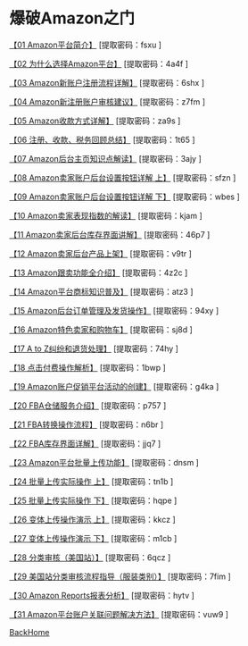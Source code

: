 # 爆破Amazon之门

[【01  Amazon平台简介】](https://pan.baidu.com/s/1bG10qKTktdQ7JAr6z0S-xw)     [提取密码：fsxu ]

[【02  为什么选择Amazon平台】](https://pan.baidu.com/s/1pdtDGsulAnc4FIVCDQ3Wzw)    [提取密码：4a4f ]

[【03  Amazon新账户注册流程详解】](https://pan.baidu.com/s/1w0zbZBBbyazr0XiDRhCW1g)   [提取密码：6shx ]

[【04  Amazon新注册账户审核建议】](https://pan.baidu.com/s/1qRKtcp9G8DCrZMrnuWflgg)   [提取密码：z7fm ]

[【05  Amazon收款方式详解】](https://pan.baidu.com/s/1xPGePWtx_wY9COltWwBASA)   [提取密码：za9s ]

[【06  注册、收款、税务回顾总结】](https://pan.baidu.com/s/1sNld4J4AaDlf2F6ue2fkfQ)   [提取密码：1t65 ]

[【07  Amazon后台主页知识点解读】](https://pan.baidu.com/s/1tRAeff2Suz3uwnXMRnxNFw)   [提取密码：3ajy ]

[【08  Amazon卖家账户后台设置按钮详解 上】](https://pan.baidu.com/s/17pZFB07Qkd3dmkcjTw6s-w)   [提取密码：sfzn ]

[【09  Amazon卖家账户后台设置按钮详解 下】](https://pan.baidu.com/s/1CZdI0Wcz6vqRAbsS6xrcHw)   [提取密码：wbes ]

[【10  Amazon卖家表现指数的解读】](https://pan.baidu.com/s/1cGR3959jeBh217j88vcMrg)   [提取密码：kjam ]

[【11  Amazon卖家后台库存界面讲解】](https://pan.baidu.com/s/1LZkxMhFa-UrSGkSrtUfExw)   [提取密码：46p7 ]

[【12  Amazon卖家后台产品上架】](https://pan.baidu.com/s/1_V-0kzzvACdpGFHvC6RX1w)   [提取密码：v9tr ]

[【13  Amazon跟卖功能全介绍】](https://pan.baidu.com/s/1iu66pZ0dVklm4TtVO9X-_g)   [提取密码：4z2c ]

[【14   Amazon平台商标知识普及】](https://pan.baidu.com/s/1VpYxoVkP36ToZZR706E45w)   [提取密码：atz3 ]

[【15  Amazon后台订单管理及发货操作】](https://pan.baidu.com/s/1rA3lNbR9_gzHEx2-HBI0xA)   [提取密码：94xy ]

[【16  Amazon特色卖家和购物车】](https://pan.baidu.com/s/1u1Cvq3y8EQQ_Qr8Z-GcQRw)   [提取密码：sj8d ]

[【17  A to Z纠纷和退货处理】](https://pan.baidu.com/s/1yTDKnU8fXAn_m57NMik0-w)   [提取密码：74hy ]

[【18  点击付费操作解析】](https://pan.baidu.com/s/1ouEfR2mskFV7mEKP9OiG3A)   [提取密码：1bwp ]

[【19  Amazon账户促销平台活动的创建】](https://pan.baidu.com/s/1SmF9TLDm_POFIpK_owoLlw)   [提取密码：g4ka ]

[【20  FBA仓储服务介绍】](https://pan.baidu.com/s/1HskMLTNbXBIGB5Li1llNag)   [提取密码：p757 ]

[【21  FBA转换操作流程】](https://pan.baidu.com/s/1C3TKt1PmQERq8Y1QTKqZIg)   [提取密码：n6br ]

[【22  FBA库存界面详解】](https://pan.baidu.com/s/156gGGYgHOAxWEEEdl8bM_Q)   [提取密码：jjq7 ]

[【23  Amazon平台批量上传功能】](https://pan.baidu.com/s/1dka7HKqmBw3_rLfBG6sMvw)   [提取密码：dnsm ]

[【24  批量上传实际操作   上】](https://pan.baidu.com/s/17qopWowCFx5HKay8mwxVVA)   [提取密码：tn1b ]

[【25  批量上传实际操作   下】](https://pan.baidu.com/s/1xr0Ef9M2NsANJhJn5LKWaQ)   [提取密码：hqpe ]

[【26  变体上传操作演示   上】](https://pan.baidu.com/s/1t8wvrQASf4jd_GMbGWQ5jA)   [提取密码：kkcz ]

[【27  变体上传操作演示   下】](https://pan.baidu.com/s/11Vb1YTnhVMcVEo0HfQJRdw)   [提取密码：m1cb ]

[【28  分类审核（美国站）】](https://pan.baidu.com/s/1n0WRuy3_ftm4hIm6DoIahA)   [提取密码：6qcz ]

[【29  美国站分类审核流程指导（服装类别）】](https://pan.baidu.com/s/1wDZiRgekmxVYBssKD9FBfQ)   [提取密码：7fim ]

[【30  Amazon Reports报表分析】](https://pan.baidu.com/s/1rpSr0UV2tHdAnU50oQvmcQ)   [提取密码：hytv ]

[【31  Amazon平台账户关联问题解决方法】](https://pan.baidu.com/s/1rHUsZUuHLdw5Mretj8JpsA)   [提取密码：vuw9 ]









[BackHome](http://robinshare.github.io/)